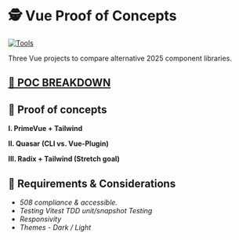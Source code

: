 # 🕵️ Vue Proof of Concepts

[![Tools](https://skillicons.dev/icons?i=js,vite,vue,tailwind)](https://skillicons.dev)

Three Vue projects to compare alternative 2025 component libraries.

## [🔩 POC BREAKDOWN](./POC-Breakdown.md)

## 🧰 Proof of concepts

**I. PrimeVue + Tailwind**

**II. Quasar (CLI vs. Vue-Plugin)**

**III. Radix + Tailwind (Stretch goal)**

## 📐 Requirements & Considerations

- _508 compliance & accessible._
- _Testing Vitest TDD unit/snapshot Testing_
- _Responsivity_
- _Themes - Dark / Light_

